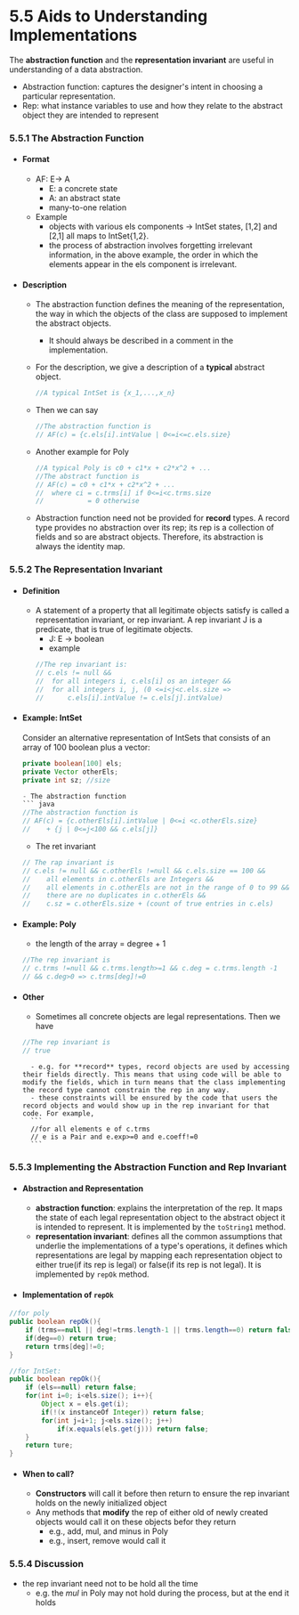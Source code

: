 5.5 Aids to Understanding Implementations
===

The **abstraction function** and the **representation invariant** are useful in understanding of a data abstraction.

- Abstraction function: captures the designer's intent in choosing a particular representation. 
- Rep: what instance variables to use and how they relate to the abstract object they are intended to represent

### 5.5.1 The Abstraction Function
- #### Format
	- AF: E-> A
		- E: a concrete state
		- A: an abstract state
		- many-to-one relation
	- Example
		- objects with various els components -> IntSet states, [1,2] and [2,1] all maps to IntSet{1,2}. 
		- the process of abstraction involves forgetting irrelevant information, in the above example, the order in which the elements appear in the els component is irrelevant.

- #### Description
	- The abstraction function defines the meaning of the representation, the way in which the objects of the class are supposed to implement the abstract objects.
		- It should always be described in a comment in the implementation.
		
	- For the description, we give a description of a **typical** abstract object.
		``` java
		//A typical IntSet is {x_1,...,x_n}
		```
	- Then we can say 
		``` java
		//The abstraction function is
		// AF(c) = {c.els[i].intValue | 0<=i<=c.els.size}
		```
	- Another example for Poly
		``` java
		//A typical Poly is c0 + c1*x + c2*x^2 + ...
		//The abstract function is
		// AF(c) = c0 + c1*x + c2*x^2 + ...
		//  where ci = c.trms[i] if 0<=i<c.trms.size 
		//			 = 0 otherwise
		```
		
	- Abstraction function need not be provided for **record** types. A record type provides no abstraction over its rep; its rep is a collection of fields and so are abstract objects. Therefore, its abstraction is always the identity map.

### 5.5.2 The Representation Invariant
- #### Definition
	- A statement of a property that all legitimate objects satisfy is called a representation invariant, or rep invariant. A rep invariant J is a predicate, that is true of legitimate objects.
		- J: E -> boolean
		- example
		``` java
		//The rep invariant is:
		// c.els != null &&
		//  for all integers i, c.els[i] os an integer &&
		//  for all integers i, j, (0 <=i<j<c.els.size => 
		//      c.els[i].intValue != c.els[j].intValue)
		```
	
- #### Example: IntSet
	Consider an alternative representation of IntSets that consists of an array of 100 boolean plus a vector:
	``` java
	private boolean[100] els;
	private Vector otherEls;
	private int sz; //size 

	- The abstraction function
	``` java
	//The abstraction function is
	// AF(c) = {c.otherEls[i].intValue | 0<=i <c.otherEls.size} 
	//    + {j | 0<=j<100 && c.els[j]}
	```

	- The ret invariant 
	``` java
	// The rap invariant is
	// c.els != null && c.otherEls !=null && c.els.size == 100 &&
	// 	  all elements in c.otherEls are Integers &&
	//    all elements in c.otherEls are not in the range of 0 to 99 &&
	//    there are no duplicates in c.otherEls &&
	//    c.sz = c.otherEls.size + (count of true entries in c.els)
	```

- #### Example: Poly
	- the length of the array = degree + 1 
	``` java
	//The rep invariant is 
	// c.trms !=null && c.trms.length>=1 && c.deg = c.trms.length -1
	// && c.deg>0 => c.trms[deg]!=0
	```

- #### Other
	- Sometimes all concrete objects are legal representations. Then we have
	``` java
	//The rep invariant is 
	// true
	```
		- e.g. for **record** types, record objects are used by accessing their fields directly. This means that using code will be able to modify the fields, which in turn means that the class implementing the record type cannot constrain the rep in any way.
		- these constraints will be ensured by the code that users the record objects and would show up in the rep invariant for that code. For example,
		```
		//for all elements e of c.trms
		// e is a Pair and e.exp>=0 and e.coeff!=0
		```
	
### 5.5.3 Implementing the Abstraction Function and Rep Invariant

- #### Abstraction and Representation
	- **abstraction function**: explains the interpretation of the rep. It maps the state of each legal representation object to the abstract object it is intended to represent. It is implemented by the `toString1` method.	
	- **representation invariant**: defines all the common assumptions that underlie the implementations of a type's operations, it defines which representations are legal by mapping each representation object to either true(if its rep is legal) or false(if its rep is not legal). It is implemented by `repOk` method.
- #### Implementation of `repOk`
``` java 
//for poly
public boolean repOk(){
	if (trms==null || deg!=trms.length-1 || trms.length==0) return false; 
	if(deg==0) return true;
	return trms[deg]!=0;
}

//for IntSet:
public boolean repOk(){
	if (els==null) return false;
	for(int i=0; i<els.size(); i++){
		Object x = els.get(i);
		if(!(x instanceOf Integer)) return false;
		for(int j=i+1; j<els.size(); j++)
			if(x.equals(els.get(j))) return false;
	}
	return ture;
}
```

- #### When to call?
	- **Constructors** will call it before then return to ensure the rep invariant holds on the newly initialized object
	- Any methods that **modify** the rep of either old of newly created objects would call it on these objects befor they return 
		- e.g., add, mul, and minus in Poly
		- e.g., insert, remove would call it
		
### 5.5.4 Discussion
- the rep invariant need not to be hold all the time
	- e.g. the *mul* in Poly may not hold during the process, but at the end it holds
	